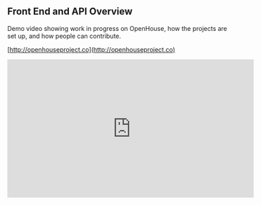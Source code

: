 ## Front End and API Overview

Demo video showing work in progress on OpenHouse, how the projects are set up, and how people can contribute.

[http://openhouseproject.co](http://openhouseproject.co)

<iframe width="560" height="315" src="https://www.youtube.com/embed/cHoRn1UxEzk" frameborder="0" allowfullscreen></iframe>
